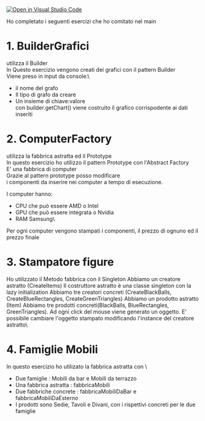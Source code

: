 [![Open in Visual Studio Code](https://classroom.github.com/assets/open-in-vscode-718a45dd9cf7e7f842a935f5ebbe5719a5e09af4491e668f4dbf3b35d5cca122.svg)](https://classroom.github.com/online_ide?assignment_repo_id=12748687&assignment_repo_type=AssignmentRepo)

Ho completato i seguenti esercizi che ho comitato nel main

# 1. BuilderGrafici 
utilizza il Builder \
In Questo esercizio vengono creati dei grafici con il pattern Builder \
Viene preso in input da console:\

* il nome del grafo
* Il tipo di grafo da creare
* Un insieme di chiave:valore\
con builder.getChart() viene costruito il grafico corrispodente ai dati inseriti

# 2. ComputerFactory
   utilizza la fabbrica astratta ed il Prototype\
  In questo esercizio ho utilizzo il pattern Prototype con l'Abstract Factory\
E' una fabbrica di computer \
Grazie al pattern prototype posso modificare\
i componenti da inserire nei computer a tempo di esecuzione.

I computer hanno:
* CPU che può essere AMD o Intel
* GPU che può essere integrata o Nvidia
* RAM Samsung\

Per ogni computer vengono stampati i componenti, il prezzo di ognuno ed il prezzo finale

  
  # 3. Stampatore figure
Ho utilizzato il Metodo fabbrica con il Singleton Abbiamo un creatore astratto (CreateItems) Il costruttore astratto è una classe singleton con la lazy initialization Abbiamo tre creatori concreti (CreateBlackBalls, CreateBlueRectangles, CreateGreenTriangles) Abbiamo un prodotto astratto (Item) Abbiamo tre prodotti concreti(BlackBalls, BlueRectangles, GreenTriangles).
Ad ogni click del mouse viene generato un oggetto. E' possibile cambiare l'oggetto stampato modificando l'instance del creatore astratto\
# 4. Famiglie Mobili
In questo esercizio ho utilizato la fabbrica astratta con \
* Due famiglie : Mobili da bar e Mobili da terrazzo
* Una fabbrica astratta : fabbricaMobili
* Due fabbriche concrete : fabbricaMobiliDaBar e fabbricaMobiliDaEsterno
* I prodotti sono Sedie, Tavoli e Divani, con i rispettivi concreti per le due famiglie
